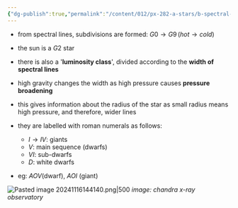 ```yaml
---
{"dg-publish":true,"permalink":"/content/012/px-282-a-stars/b-spectral-classification/px-282-b3-spectral-lines-and-classes/","noteIcon":"1","created":"2024-11-25T10:50:32.000+00:00","updated":"2024-12-06T17:00:16.627+00:00"}
---
```


- from spectral lines, subdivisions are formed: $G0 \to G9\, (hot\to cold)$
- the sun is a $G2$ star

- there is also a '**luminosity class**', divided according to the **width of spectral lines**
- high gravity changes the width as high pressure causes **pressure broadening**
- this gives information about the radius of the star as small radius means high pressure, and therefore, wider lines
- they are labelled with roman numerals as follows:
	- $I\to IV:$ giants
	- $V:$ main sequence (dwarfs)
	- $VI:$ sub-dwarfs
	- $D:$ white dwarfs
- eg: $AOV$(dwarf), $AOI$ (giant)

![Pasted image 20241116144140.png|500](/img/user/pics/Pasted%20image%2020241116144140.png)
*image: chandra x-ray observatory*
